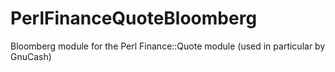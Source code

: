 # PerlFinanceQuoteBloomberg
Bloomberg module for the Perl Finance::Quote module (used in particular by GnuCash)
